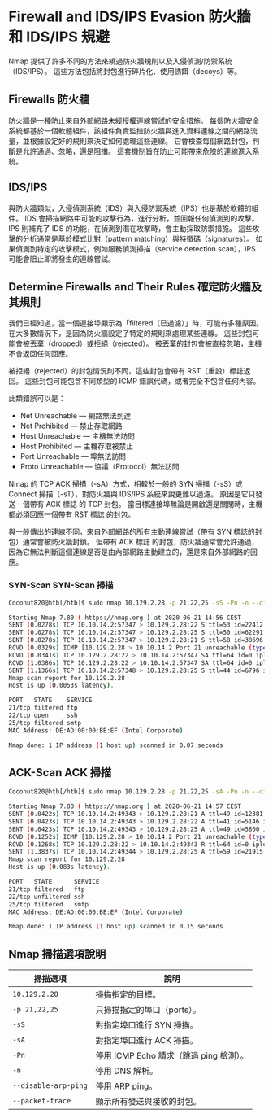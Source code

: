 # Firewall and IDS/IPS Evasion 防火牆和 IDS/IPS 規避
Nmap 提供了許多不同的方法來繞過防火牆規則以及入侵偵測/防禦系統（IDS/IPS）。
這些方法包括將封包進行碎片化、使用誘餌（decoys）等。

## Firewalls  防火牆
防火牆是一種防止來自外部網路未經授權連線嘗試的安全措施。
每個防火牆安全系統都基於一個軟體組件，該組件負責監控防火牆與進入資料連線之間的網路流量，並根據設定好的規則來決定如何處理這些連線。
它會檢查每個網路封包，判斷是允許通過、忽略，還是阻擋。
這套機制旨在防止可能帶來危險的連線進入系統。

## IDS/IPS
與防火牆類似，入侵偵測系統（IDS）與入侵防禦系統（IPS）也是基於軟體的組件。
IDS 會掃描網路中可能的攻擊行為，進行分析，並回報任何偵測到的攻擊。
IPS 則補充了 IDS 的功能，在偵測到潛在攻擊時，會主動採取防禦措施。
這些攻擊的分析通常是基於模式比對（pattern matching）與特徵碼（signatures）。
如果偵測到特定的攻擊模式，例如服務偵測掃描（service detection scan），IPS 可能會阻止即將發生的連線嘗試。

## Determine Firewalls and Their Rules 確定防火牆及其規則
我們已經知道，當一個連接埠顯示為「filtered（已過濾）」時，可能有多種原因。
在大多數情況下，是因為防火牆設定了特定的規則來處理某些連線。
這些封包可能會被丟棄（dropped）或拒絕（rejected）。
被丟棄的封包會被直接忽略，主機不會返回任何回應。

被拒絕（rejected）的封包情況則不同，這些封包會帶有 RST（重設）標誌返回。
這些封包可能包含不同類型的 ICMP 錯誤代碼，或者完全不包含任何內容。

此類錯誤可以是：
- Net Unreachable — 網路無法到達
- Net Prohibited — 禁止存取網路
- Host Unreachable — 主機無法訪問
- Host Prohibited — 主機存取被禁止
- Port Unreachable — 埠無法訪問
- Proto Unreachable — 協議（Protocol）無法訪問


Nmap 的 TCP ACK 掃描（-sA）方式，相較於一般的 SYN 掃描（-sS）或 Connect 掃描（-sT），對防火牆與 IDS/IPS 系統來說更難以過濾。
原因是它只發送一個帶有 ACK 標誌 的 TCP 封包。
當目標連接埠無論是開啟還是關閉時，主機都必須回應一個帶有 RST 標誌 的封包。

與一般傳出的連線不同，來自外部網路的所有主動連線嘗試（帶有 SYN 標誌的封包）通常會被防火牆封鎖。
但帶有 ACK 標誌 的封包，防火牆通常會允許通過，因為它無法判斷這個連線是否是由內部網路主動建立的，還是來自外部網路的回應。

### SYN-Scan  SYN-Scan 掃描
```bash
Coconut820@htb[/htb]$ sudo nmap 10.129.2.28 -p 21,22,25 -sS -Pn -n --disable-arp-ping --packet-trace

Starting Nmap 7.80 ( https://nmap.org ) at 2020-06-21 14:56 CEST
SENT (0.0278s) TCP 10.10.14.2:57347 > 10.129.2.28:22 S ttl=53 id=22412 iplen=44  seq=4092255222 win=1024 <mss 1460>
SENT (0.0278s) TCP 10.10.14.2:57347 > 10.129.2.28:25 S ttl=50 id=62291 iplen=44  seq=4092255222 win=1024 <mss 1460>
SENT (0.0278s) TCP 10.10.14.2:57347 > 10.129.2.28:21 S ttl=58 id=38696 iplen=44  seq=4092255222 win=1024 <mss 1460>
RCVD (0.0329s) ICMP [10.129.2.28 > 10.10.14.2 Port 21 unreachable (type=3/code=3) ] IP [ttl=64 id=40884 iplen=72 ]
RCVD (0.0341s) TCP 10.129.2.28:22 > 10.10.14.2:57347 SA ttl=64 id=0 iplen=44  seq=1153454414 win=64240 <mss 1460>
RCVD (1.0386s) TCP 10.129.2.28:22 > 10.10.14.2:57347 SA ttl=64 id=0 iplen=44  seq=1153454414 win=64240 <mss 1460>
SENT (1.1366s) TCP 10.10.14.2:57348 > 10.129.2.28:25 S ttl=44 id=6796 iplen=44  seq=4092320759 win=1024 <mss 1460>
Nmap scan report for 10.129.2.28
Host is up (0.0053s latency).

PORT   STATE    SERVICE
21/tcp filtered ftp
22/tcp open     ssh
25/tcp filtered smtp
MAC Address: DE:AD:00:00:BE:EF (Intel Corporate)

Nmap done: 1 IP address (1 host up) scanned in 0.07 seconds
```

## ACK-Scan  ACK 掃描
```bash
Coconut820@htb[/htb]$ sudo nmap 10.129.2.28 -p 21,22,25 -sA -Pn -n --disable-arp-ping --packet-trace

Starting Nmap 7.80 ( https://nmap.org ) at 2020-06-21 14:57 CEST
SENT (0.0422s) TCP 10.10.14.2:49343 > 10.129.2.28:21 A ttl=49 id=12381 iplen=40  seq=0 win=1024
SENT (0.0423s) TCP 10.10.14.2:49343 > 10.129.2.28:22 A ttl=41 id=5146 iplen=40  seq=0 win=1024
SENT (0.0423s) TCP 10.10.14.2:49343 > 10.129.2.28:25 A ttl=49 id=5800 iplen=40  seq=0 win=1024
RCVD (0.1252s) ICMP [10.129.2.28 > 10.10.14.2 Port 21 unreachable (type=3/code=3) ] IP [ttl=64 id=55628 iplen=68 ]
RCVD (0.1268s) TCP 10.129.2.28:22 > 10.10.14.2:49343 R ttl=64 id=0 iplen=40  seq=1660784500 win=0
SENT (1.3837s) TCP 10.10.14.2:49344 > 10.129.2.28:25 A ttl=59 id=21915 iplen=40  seq=0 win=1024
Nmap scan report for 10.129.2.28
Host is up (0.083s latency).

PORT   STATE      SERVICE
21/tcp filtered   ftp
22/tcp unfiltered ssh
25/tcp filtered   smtp
MAC Address: DE:AD:00:00:BE:EF (Intel Corporate)

Nmap done: 1 IP address (1 host up) scanned in 0.15 seconds
```
## Nmap 掃描選項說明

| 掃描選項               | 說明                                      |
|-------------------------|-------------------------------------------|
| `10.129.2.28`           | 掃描指定的目標。                         |
| `-p 21,22,25`           | 只掃描指定的埠口（ports）。              |
| `-sS`                   | 對指定埠口進行 SYN 掃描。                |
| `-sA`                   | 對指定埠口進行 ACK 掃描。                |
| `-Pn`                   | 停用 ICMP Echo 請求（跳過 ping 檢測）。  |
| `-n`                    | 停用 DNS 解析。                          |
| `--disable-arp-ping`    | 停用 ARP ping。                           |
| `--packet-trace`        | 顯示所有發送與接收的封包。                |

